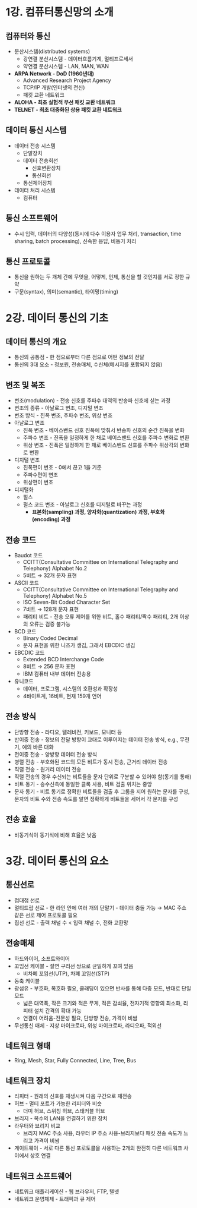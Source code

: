 # 

# 1강. 컴퓨터통신망의 소개

## 컴퓨터와 통신

- 분산시스템(distributed systems)
    - 강연결 분산시스템 - 데이터흐름기계, 멀티프로세서
    - 약연결 분산시스템 - LAN, MAN, WAN
- **ARPA Network - DoD (1960년대)**
    - Advanced Research Project Agency
    - TCP/IP 개발(인터넷의 전신)
    - 패킷 교환 네트워크
- **ALOHA - 최초 실험적 무선 패킷 교환 네트워크**
- **TELNET - 최초 대중화된 상용 패킷 교환 네트워크**

## 데이터 통신 시스템

- 데이터 전송 시스템
    - 단말장치
    - 데이터 전송회선
        - 신호변환장치
        - 통신회선
    - 통신제어장치
- 데이터 처리 시스템
    - 컴퓨터

## 통신 소프트웨어

- 수시 입력, 데이터의 다양성(동시에 다수 이용자 업무 처리, transaction, time sharing, batch processing), 신속한 응답, 비동기 처리

## 통신 프로토콜

- 통신을 원하는 두 개체 간에 무엇을, 어떻게, 언제, 통신을 할 것인지를 서로 정한 규약
- 구문(syntax), 의미(semantic), 타이밍(timing)

# 2강. 데이터 통신의 기초

## 데이터 통신의 개요

- 통신의 공통점 - 한 점으로부터 다른 점으로 어떤 정보의 전달
- 통신의 3대 요소 - 정보원, 전송매체, 수신체(메시지를 포함되지 않음)

## 변조 및 복조

- 변조(modulation) - 전송 신호를 주파수 대역의 반송파 신호에 싣는 과정
- 변조의 종류 - 아날로그 변조, 디지털 변조
- 변조 방식 - 진폭 변조, 주파수 변조, 위상 변조
- 아날로그 변조
    - 진폭 변조 - 베이스밴드 신호 진폭에 맞춰서 반송파 신호의 순간 진폭을 변화
    - 주파수 변조 - 진폭을 일정하게 한 채로 베이스밴드 신호를 주파수 변화로 변환
    - 위상 변조 - 진폭은 일정하게 한 채로 베이스밴드 신호를 주파수 위상각의 변화로 변환
- 디지털 변조
    - 진폭편이 변조 - 0에서 끊고 1을 기준
    - 주파수편이 변조
    - 위상편이 변조
- 디지털화
    - 펄스
    - 펄스 코드 변조 - 아날로그 신호를 디지털로 바꾸는 과정
        - **표본화(sampling) 과정, 양자화(quantization) 과정, 부호화(encoding) 과정**

## 전송 코드

- Baudot 코드
    - CCITT(Consultative Committee on International Telegraphy and Telephony) Alphabet No.2
    - 5비트 → 32개 문자 표현
- ASCII 코드
    - CCITT(Consultative Committee on International Telegraphy and Telephony) Alphabet No.5
    - ISO Seven-Bit Coded Character Set
    - 7비트 → 128개 문자 표현
    - 패리티 비트 - 전송 오류 제어를 위한 비트, 홀수 패리티/짝수 패리티, 2개 이상의 오류는 검증 불가능
- BCD 코드
    - Binary Coded Decimal
    - 문자 표현을 위한 니즈가 생김, 그래서 EBCDIC 생김
- EBCDIC 코드
    - Extended BCD Interchange Code
    - 8비트 → 256 문자 표현
    - IBM 컴퓨터 내부 데이터 전송용
- 유니코드
    - 데이터, 프로그램, 시스템의 호환성과 확장성
    - 4바이트계, 16비트, 현재 159개 언어

## 전송 방식

- 단방향 전송 - 라디오, 텔레비전, 키보드, 모니터 등
- 반이중 전송 - 정보의 전달 방향이 교대로 이루어지는 데이터 전송 방식, e.g., 무전기, 예의 바른 대화
- 전이중 전송 - 양방향 데이터 전송 방식
- 병렬 전송 - 부호화된 코드의 모든 비트가 동시 전송, 근거리 데이터 전송
- 직렬 전송 - 원거리 데이터 전송
- 직렬 전송의 경우 수신되는 비트들을 문자 단위로 구분할 수 있어야 함(동기를 통해)
- 비트 동기 - 송수신측에 동일한 클록 사용, 비트 검출 위치는 중앙
- 문자 동기 - 비트 동기로 정확한 비트들을 검출 후 그룹을 지어 원하는 문자를 구성, 문자의 비트 수와 전송 속도를 알면 정확하게 비트들을 세어서 각 문자를 구성

## 전송 효율

- 비동기식이 동기식에 비해 효율은 낮음

# 3강. 데이터 통신의 요소

## 통신선로

- 점대점 선로
- 멀티드랍 선로 - 한 라인 안에 여러 개의 단말기 - 데이터 충돌 가능 → MAC 주소 같은 선로 제어 프로토콜 필요
- 집선 선로 - 출력 채널 수 < 입력 채널 수, 전화 교환망

## 전송매체

- 하드와이어, 소프트와이어
- 꼬임선 케이블 - 절연 구리선 쌍으로 균일하게 꼬여 있음
    - 비차폐 꼬임선(UTP), 차폐 꼬임선(STP)
- 동축 케이블
- 광섬유 - 부호화, 복호화 필요, 클래딩이 있으면 반사를 통해 다중 모드, 반대로 단일 모드
    - 넓은 대역폭, 작은 크기와 적은 무게, 적은 감쇠율, 전자기적 영향의 최소화, 리피터 설치 간격의 확대 가능
    - 연결이 어려움-전문성 필요, 단방향 전송, 가격이 비쌈
- 무선통신 매체 - 지상 마이크로파, 위성 마이크로파, 라디오파, 적외선

## 네트워크 형태

- Ring, Mesh,  Star, Fully Connected, Line, Tree, Bus

## 네트워크 장치

- 리피터 - 원래의 신호를 재생시켜 다음 구간으로 재전송
- 허브 - 멀티 포트가 가능한 리피터와 비슷
    - 더미 허브, 스위칭 허브, 스태커블 허브
- 브리지 - 복수의 LAN을 연결하기 위한 장치
- 라우터와 브리지 비교
    - 브리지 MAC 주소 사용, 라우터 IP 주소 사용-브리지보다 패킷 전송 속도가 느리고 가격이 비쌈
- 게이트웨이 - 서로 다른 통신 포로토콜을 사용하는 2개의 완전히 다른 네트워크 사이에서 상호 연결

## 네트워크 소프트웨어

- 네트워크 애플리케이션 - 웹 브라우저, FTP, 텔넷
- 네트워크 운영체제 - 트래픽과 큐 제어